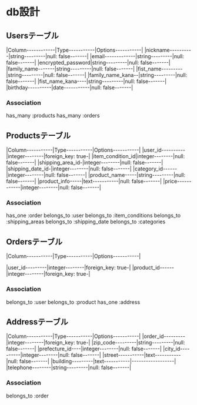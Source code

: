 # db設計

## Usersテーブル

|Column------------|Type-----------|Options-----------|
|nickname----------|string---------|null: false-------|
|email-------------|string---------|null: false-------|
|encrypted_password|string---------|null: false-------|
|family_name-------|string---------|null: false-------|
|fist_name---------|string---------|null: false-------|
|family_name_kana--|string---------|null: false-------|
|fist_name_kana----|string---------|null: false-------|
|birthday----------|date-----------|null: false-------|

### Association
has_many :products
has_many :orders

## Productsテーブル

|Column-----------|Type-----------|Options-----------|
|user_id----------|integer--------|foreign_key: true-|
|item_condition_id|integer--------|null: false-------|
|shipping_area_id-|integer--------|null: false-------|
|shipping_date_id-|integer--------|null: false-------|
|category_id------|integer--------|null: false-------|
|product_name-----|string---------|null: false-------|
|product_info-----|text-----------|null: false-------|
|price------------|integer--------|null: false-------|


### Association
has_one :order
belongs_to :user
belongs_to :item_conditions
belongs_to :shipping_areas
belongs_to :shipping_date
belongs_to :categories

## Ordersテーブル

|Column-----------|Type-----------|Options-----------|

|user_id---------|integer--------|foreign_key: true-|
|product_id------|integer--------|foreign_key: true-|



### Association
belongs_to :user
belongs_to :product
has_one :address

## Addressテーブル

|Column-----------|Type-----------|Options-----------|
|order_id---------|integer--------|foreign_key: true-|
|zip_code---------|string---------|null: false-------|
|prefecture_id----|integer--------|null: false-------|
|city_id----------|integer--------|null: false-------|
|street-----------|text-----------|null: false-------|
|building---------|text-----------|------------------|
|telephone--------|string---------|null: false-------|



### Association
belongs_to :order

